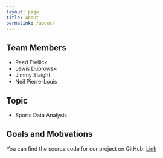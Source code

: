 ```yaml
---
layout: page
title: About
permalink: /about/
---
```


## Team Members

- Reed Frellick
- Lewis Dubrowski
- Jimmy Slaight
- Neil Pierre-Louis

## Topic
- Sports Data Analysis

## Goals and Motivations







You can find the source code for our project on GitHub:
[Link](https://github.com/neilpl24/neilpl24.github.io)
